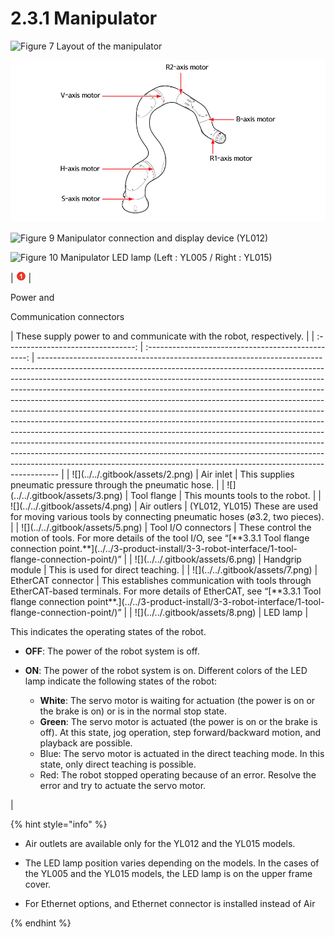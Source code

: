 # 2.3.1 Manipulator

![Figure 7 Layout of the manipulator](../../.gitbook/assets/cobot_part_name\_1.png)

![Figure 8 Major parts of the manipulator](../../.gitbook/assets/cobot_part_name_en.png)

![Figure 9 Manipulator connection and display device (YL012)](../../.gitbook/assets/cobot_part_name\_3.png)

![Figure 10 Manipulator LED lamp (Left : YL005 / Right : YL015)](../../.gitbook/assets/cobot_part_name\_4.png)

|  ![](../../.gitbook/assets/1.png)  | <p>Power and
</p><p>Communication
 connectors
</p> | These supply power to and communicate with the robot, respectively.                                                                                                                                                                                                                                                                                                                                                                                                                                                                                                                                                                                                                                                                                                                                                                                                                             |
| :--------------------------------: | :------------------------------------------------: | ----------------------------------------------------------------------------------------------------------------------------------------------------------------------------------------------------------------------------------------------------------------------------------------------------------------------------------------------------------------------------------------------------------------------------------------------------------------------------------------------------------------------------------------------------------------------------------------------------------------------------------------------------------------------------------------------------------------------------------------------------------------------------------------------------------------------------------------------------------------------------------------------- |
|  ![](../../.gitbook/assets/2.png)  |                      Air inlet                     | This supplies pneumatic pressure through the pneumatic hose.                                                                                                                                                                                                                                                                                                                                                                                                                                                                                                                                                                                                                                                                                                                                                                                                                                    |
|  ![](../../.gitbook/assets/3.png)  |                     Tool flange                    | This mounts tools to the robot.                                                                                                                                                                                                                                                                                                                                                                                                                                                                                                                                                                                                                                                                                                                                                                                                                                                                 |
|  ![](../../.gitbook/assets/4.png)  |                     Air outlers                    | (YL012, YL015) These are used for moving various tools by connecting pneumatic hoses (ø3.2, two pieces).                                                                                                                                                                                                                                                                                                                                                                                                                                                                                                                                                                                                                                                                                                                                                                                        |
|  ![](../../.gitbook/assets/5.png)  |                 Tool I/O connectors                | These control the motion of tools. For more details of the tool I/O, see “[**3.3.1 Tool flange connection point.**](../../3-product-install/3-3-robot-interface/1-tool-flange-connection-point/)”&#xD;&#xD;                                                                                                                                                                                                                                                                                                                                                                                                                                                                                                                                                                                                                                                                                     |
|  ![](../../.gitbook/assets/6.png)  |                   Handgrip module                  | This is used for direct teaching.                                                                                                                                                                                                                                                                                                                                                                                                                                                                                                                                                                                                                                                                                                                                                                                                                                                               |
|  ![](../../.gitbook/assets/7.png)  |                 EtherCAT connector                 |  This establishes communication with tools through EtherCAT-based terminals. For more details of EtherCAT, see “[**3.3.1 Tool flange connection point**.](../../3-product-install/3-3-robot-interface/1-tool-flange-connection-point/)”&#xD;&#xD;                                                                                                                                                                                                                                                                                                                                                                                                                                                                                                                                                                                                                                               |
|  ![](../../.gitbook/assets/8.png)  |                      LED lamp                      | <p>This indicates the operating states of the robot.
</p><ul><li><strong>OFF</strong>: The power of the robot system is off.
</li><li><p><strong>ON</strong>: The power of the robot system is on. Different colors of the LED lamp indicate the following states of the robot:
</p><ul><li><strong>White</strong>: The servo motor is waiting for actuation (the power is on or the brake is on) or is in the normal stop state.
</li><li><strong>Green</strong>: The servo motor is actuated (the power is on or the brake is off). At this state, jog operation, step forward/backward motion, and playback are possible.
</li><li>Blue: The servo motor is actuated in the direct teaching mode. In this state, only direct teaching is possible.
</li><li>Red: The robot stopped operating because of an error. Resolve the error and try to actuate the servo motor.
</li></ul></li></ul> |

{% hint style="info" %}
*   Air outlets are available only for the YL012 and the YL015 models.


*   The LED lamp position varies depending on the models. In the cases of the YL005 and the YL015 models, the LED lamp is on the upper frame cover.


*   For Ethernet options, and Ethernet connector is installed instead of Air


{% endhint %}
